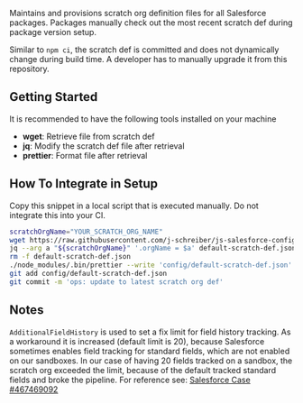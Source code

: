 Maintains and provisions scratch org definition files for all Salesforce packages. Packages manually check out the most recent scratch def during package version setup.

Similar to `npm ci`, the scratch def is committed and does not dynamically change during build time. A developer has to manually upgrade it from this repository.

## Getting Started

It is recommended to have the following tools installed on your machine

- **wget**: Retrieve file from scratch def
- **jq**: Modify the scratch def file after retrieval
- **prettier**: Format file after retrieval

## How To Integrate in Setup

Copy this snippet in a local script that is executed manually. Do not integrate this into your CI.

```bash
scratchOrgName="YOUR_SCRATCH_ORG_NAME"
wget https://raw.githubusercontent.com/j-schreiber/js-salesforce-configs/main/scratch-org-defs/default-scratch-def.json
jq --arg a "${scratchOrgName}" '.orgName = $a' default-scratch-def.json > config/default-scratch-def.json
rm -f default-scratch-def.json
./node_modules/.bin/prettier --write 'config/default-scratch-def.json'
git add config/default-scratch-def.json
git commit -m 'ops: update to latest scratch org def'
```

## Notes

`AdditionalFieldHistory` is used to set a fix limit for field history tracking. As a workaround it is increased (default limit is 20), because Salesforce sometimes enables field tracking for standard fields, which are not enabled on our sandboxes. In our case of having 20 fields tracked on a sandbox, the scratch org exceeded the limit, because of the default tracked standard fields and broke the pipeline. For reference see: [Salesforce Case #467469092](https://help.salesforce.com/s/case-view?caseId=500Hx00000UskEJIAZ)